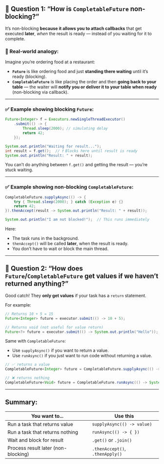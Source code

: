 

## 🔹 Question 1: “How is `CompletableFuture` non-blocking?”

It’s non-blocking **because it allows you to attach callbacks** that get executed **later**, *when* the result is ready — instead of you waiting for it to complete.

### 🔸 Real-world analogy:

Imagine you’re ordering food at a restaurant:

* **`Future`** is like ordering food and just **standing there waiting** until it’s ready (blocking).
* **`CompletableFuture`** is like placing the order and then **going back to your table** — the waiter will **notify you or deliver it to your table when ready** (non-blocking via callback).

---

### ✅ Example showing blocking `Future`:

```java
Future<Integer> f = Executors.newSingleThreadExecutor()
    .submit(() -> {
        Thread.sleep(2000); // simulating delay
        return 42;
    });

System.out.println("Waiting for result...");
int result = f.get();  // ❗ Blocks here until result is ready
System.out.println("Result: " + result);
```

You can’t do anything between `f.get()` and getting the result — you’re stuck waiting.

---

### ✅ Example showing non-blocking `CompletableFuture`:

```java
CompletableFuture.supplyAsync(() -> {
    try { Thread.sleep(2000); } catch (Exception e) {}
    return 42;
}).thenAccept(result -> System.out.println("Result: " + result));

System.out.println("I am not blocked!");  // This runs immediately
```

Here:

* The task runs in the background.
* `thenAccept()` will be called **later**, when the result is ready.
* You don’t have to wait or block the main thread.

---

## 🔹 Question 2: “How does `Future`/`CompletableFuture` get values if we haven’t returned anything?”

Good catch! They **only get values** if your task has a `return` statement.

For example:

```java
// Returns 10 + 5 = 15
Future<Integer> future = executor.submit(() -> 10 + 5);

// Returns void (not useful for value return)
Future<?> future = executor.submit(() -> System.out.println("Hello"));
```

Same with `CompletableFuture`:

* Use `supplyAsync()` if you want to return a value.
* Use `runAsync()` if you just want to run code without returning a value.

```java
// ✅ returns a value
CompletableFuture<Integer> future = CompletableFuture.supplyAsync(() -> 42);

// ❌ returns nothing
CompletableFuture<Void> future = CompletableFuture.runAsync(() -> System.out.println("No return"));
```

---

## Summary:

| You want to...                      | Use this                        |
| ----------------------------------- | ------------------------------- |
| Run a task that returns value       | `supplyAsync(() -> value)`      |
| Run a task that returns nothing     | `runAsync(() -> { })`           |
| Wait and block for result           | `.get()` or `.join()`           |
| Process result later (non-blocking) | `.thenAccept()`, `.thenApply()` |

